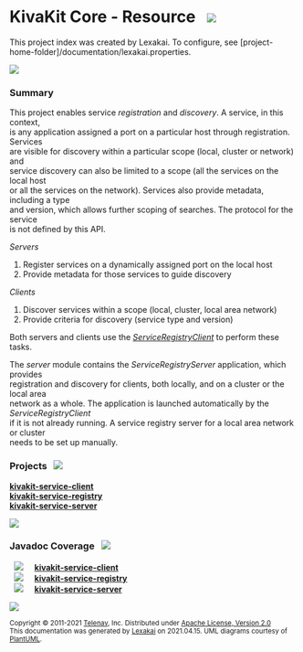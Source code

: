 # KivaKit Core - Resource &nbsp;&nbsp;![](https://www.kivakit.org/images/gears-40.png)

This project index was created by Lexakai. To configure, see [project-home-folder]/documentation/lexakai.properties.

![](https://www.kivakit.org/images/horizontal-line.png)

[//]: # (start-user-text)

### Summary <a name = "summary"></a>

This project enables service *registration* and *discovery*. A service, in this context,  
is any application assigned a port on a particular host through registration. Services  
are visible for discovery within a particular scope (local, cluster or network) and  
service discovery can also be limited to a scope (all the services on the local host  
or all the services on the network). Services also provide metadata, including a type  
and version, which allows further scoping of searches. The protocol for the service  
is not defined by this API.

*Servers*

1. Register services on a dynamically assigned port on the local host
2. Provide metadata for those services to guide discovery

*Clients*

1. Discover services within a scope (local, cluster, local area network)
2. Provide criteria for discovery (service type and version)

Both servers and clients use the
[*ServiceRegistryClient*](https://github.com/Telenav/kivakit/blob/master/kivakit-service/client/src/main/java/com/telenav/kivakit/service/registry/client/ServiceRegistryClient.java)
to perform these tasks. 

The *server* module contains the *ServiceRegistryServer* application, which provides  
registration and discovery for clients, both locally, and on a cluster or the local area  
network as a whole. The application is launched automatically by the *ServiceRegistryClient*  
if it is not already running. A service registry server for a local area network or cluster  
needs to be set up manually.

[//]: # (end-user-text)

### Projects <a name = "projects"></a> &nbsp; ![](https://www.kivakit.org/images/gears-40.png)

[**kivakit-service-client**](client/README.md)  
[**kivakit-service-registry**](registry/README.md)  
[**kivakit-service-server**](server/README.md)  

![](https://www.kivakit.org/images/short-horizontal-line.png)

### Javadoc Coverage <a name = "javadoc-coverage"></a> &nbsp; ![](https://www.kivakit.org/images/bargraph-32.png)

&nbsp;  ![](https://www.kivakit.org/images/meter-100-12.png) &nbsp; &nbsp; [**kivakit-service-client**](client/README.md)  
&nbsp;  ![](https://www.kivakit.org/images/meter-100-12.png) &nbsp; &nbsp; [**kivakit-service-registry**](registry/README.md)  
&nbsp;  ![](https://www.kivakit.org/images/meter-100-12.png) &nbsp; &nbsp; [**kivakit-service-server**](server/README.md)

[//]: # (start-user-text)



[//]: # (end-user-text)

![](https://www.kivakit.org/images/horizontal-line.png)

<sub>Copyright &#169; 2011-2021 [Telenav](http://telenav.com), Inc. Distributed under [Apache License, Version 2.0](LICENSE)</sub>  
<sub>This documentation was generated by [Lexakai](https://github.com/Telenav/lexakai) on 2021.04.15. UML diagrams courtesy
of [PlantUML](http://plantuml.com).</sub>
